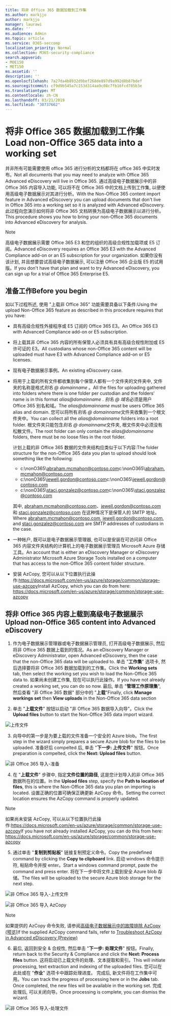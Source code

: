 ```yaml
---
title: 将非 Office 365 数据加载到工作集
ms.author: markjjo
author: markjjo
manager: laurawi
ms.date: ''
ms.audience: Admin
ms.topic: article
ms.service: O365-seccomp
localization_priority: Normal
ms.collection: M365-security-compliance
search.appverid:
- MOE150
- MET150
ms.assetid: ''
description: ''
ms.openlocfilehash: 7a27da4b8932d9bef268de897d9a992d8b87bdef
ms.sourcegitcommit: cf9d9b545a7c153d314aa9c08c7fb16fcd785b3e
ms.translationtype: MT
ms.contentlocale: zh-CN
ms.lasthandoff: 03/21/2019
ms.locfileid: "30737662"
---
```

# <a name="load-non-office-365-data-into-a-working-set"></a><span data-ttu-id="a1094-102">将非 Office 365 数据加载到工作集</span><span class="sxs-lookup"><span data-stu-id="a1094-102">Load non-Office 365 data into a working set</span></span>

<span data-ttu-id="a1094-103">并非所有可能需要使用 office 365 进行分析的文档都将在 office 365 中实时发布。</span><span class="sxs-lookup"><span data-stu-id="a1094-103">Not all documents that you may need to analyze with Office 365 Advanced eDiscovery will live in Office 365.</span></span> <span data-ttu-id="a1094-104">通过高级电子数据展示中的非 Office 365 内容导入功能, 可以将不在 Office 365 中的文档上传到工作集, 以便使用高级电子数据展示对其进行分析。</span><span class="sxs-lookup"><span data-stu-id="a1094-104">With the Non-Office 365 content import feature in Advanced eDiscovery you can upload documents that don't live in Office 365 into a working set so it is analyzed with Advanced eDiscovery.</span></span> <span data-ttu-id="a1094-105">此过程向您演示如何将非 Office 365 文档转换为高级电子数据展示以进行分析。</span><span class="sxs-lookup"><span data-stu-id="a1094-105">This procedure shows you how to bring your non-Office 365 documents into Advanced eDiscovery for analysis.</span></span>

>[!Note]
><span data-ttu-id="a1094-106">高级电子数据展示需要 Office 365 E3 和您的组织的高级合规性加载项或 E5 订阅。</span><span class="sxs-lookup"><span data-stu-id="a1094-106">Advanced eDiscovery requires an Office 365 E3 with the Advanced Compliance add-on or an E5 subscription for your organization.</span></span> <span data-ttu-id="a1094-107">如果你没有该计划, 并且想要尝试高级电子数据展示, 可以注册 Office 365 企业版 E5 的试用版。</span><span class="sxs-lookup"><span data-stu-id="a1094-107">If you don't have that plan and want to try Advanced eDiscovery, you can sign up for a trial of Office 365 Enterprise E5.</span></span>

## <a name="before-you-begin"></a><span data-ttu-id="a1094-108">准备工作</span><span class="sxs-lookup"><span data-stu-id="a1094-108">Before you begin</span></span>
<span data-ttu-id="a1094-109">如以下过程所述, 使用 "上载非 Office 365" 功能需要具备以下条件:</span><span class="sxs-lookup"><span data-stu-id="a1094-109">Using the upload Non-Office 365 feature as described in this procedure requires that you have:</span></span>

- <span data-ttu-id="a1094-110">具有高级合规性外接程序或 E5 订阅的 Office 365 E3。</span><span class="sxs-lookup"><span data-stu-id="a1094-110">An Office 365 E3 with Advanced Compliance add-on or E5 subscription.</span></span>

- <span data-ttu-id="a1094-111">将上载其非 Office 365 内容的所有保管人必须具有具有高级合规性附加或 E5 许可证的 E3。</span><span class="sxs-lookup"><span data-stu-id="a1094-111">All custodians whose non-Office 365 content will be uploaded must have E3 with Advanced Compliance add-on or E5 licenses.</span></span>

- <span data-ttu-id="a1094-112">现有电子数据展示事例。</span><span class="sxs-lookup"><span data-stu-id="a1094-112">An existing eDiscovery case.</span></span>

- <span data-ttu-id="a1094-113">将用于上载的所有文件都收集到每个保管人都有一个文件夹的文件夹中, 文件夹的名称是格式*别名 @ domainname* 。</span><span class="sxs-lookup"><span data-stu-id="a1094-113">All the files for uploading gathered into folders where there is one folder per custodian and the folders' name is in this format *alias@domainname* .</span></span> <span data-ttu-id="a1094-114">*别名 @ 域名*必须是用户 Office 365 别名和域。</span><span class="sxs-lookup"><span data-stu-id="a1094-114">The *alias@domainname* must be users Office 365 alias and domain.</span></span> <span data-ttu-id="a1094-115">您可以将所有*别名 @ domainname*文件夹收集到一个根文件夹中。</span><span class="sxs-lookup"><span data-stu-id="a1094-115">You can collect all the *alias@domainname* folders into a root folder.</span></span> <span data-ttu-id="a1094-116">根文件夹只能包含*别名 @ domainname*文件夹, 根文件夹中必须没有松散文件。</span><span class="sxs-lookup"><span data-stu-id="a1094-116">The root folder can only contain the *alias@domainname* folders, there must be no loose files in the root folder.</span></span>

   <span data-ttu-id="a1094-117">计划上载的非 Office 365 数据的文件夹结构应类似于以下内容:</span><span class="sxs-lookup"><span data-stu-id="a1094-117">The folder structure for the non-Office 365 data you plan to upload should look something like the following:</span></span>

   - <span data-ttu-id="a1094-118">c:\nonO365\abraham.mcmahon@contoso.com</span><span class="sxs-lookup"><span data-stu-id="a1094-118">c:\nonO365\abraham.mcmahon@contoso.com</span></span>
   - <span data-ttu-id="a1094-119">c:\nonO365\jewell.gordon@contoso.com</span><span class="sxs-lookup"><span data-stu-id="a1094-119">c:\nonO365\jewell.gordon@contoso.com</span></span>
   - <span data-ttu-id="a1094-120">c:\nonO365\staci.gonzalez@contoso.com</span><span class="sxs-lookup"><span data-stu-id="a1094-120">c:\nonO365\staci.gonzalez@contoso.com</span></span>

   <span data-ttu-id="a1094-121">其中, abraham.mcmahon@contoso.com、jewell.gordon@contoso.com 和 staci.gonzalez@contoso.com 在这种情况下是保管人的 SMTP 地址。</span><span class="sxs-lookup"><span data-stu-id="a1094-121">Where abraham.mcmahon@contoso.com, jewell.gordon@contoso.com, and staci.gonzalez@contoso.com are SMTP addresses of custodians in the case.</span></span>

- <span data-ttu-id="a1094-122">一种帐户, 既可以是电子数据展示管理器, 也可以是安装在可访问非 Office 365 内容文件夹结构的计算机上的电子数据展示管理员 Microsoft Azure 存储工具。</span><span class="sxs-lookup"><span data-stu-id="a1094-122">An account that is either an eDiscovery Manager or eDiscovery Administrator Microsoft Azure Storage Tools installed on a computer that has access to the non-Office 365 content folder structure.</span></span>

- <span data-ttu-id="a1094-123">安装 AzCopy, 您可以从以下位置执行此操作:https://docs.microsoft.com/en-us/azure/storage/common/storage-use-azcopy</span><span class="sxs-lookup"><span data-stu-id="a1094-123">Install AzCopy, which you can do from here: https://docs.microsoft.com/en-us/azure/storage/common/storage-use-azcopy</span></span>

## <a name="upload-non-office-365-content-into-advanced-ediscovery"></a><span data-ttu-id="a1094-124">将非 Office 365 内容上载到高级电子数据展示</span><span class="sxs-lookup"><span data-stu-id="a1094-124">Upload non-Office 365 content into Advanced eDiscovery</span></span>

1. <span data-ttu-id="a1094-125">作为电子数据展示管理器或电子数据展示管理员, 打开高级电子数据展示, 然后将非 Office 365 数据上载到的情况。</span><span class="sxs-lookup"><span data-stu-id="a1094-125">As an eDiscovery Manager or eDiscovery Administrator, open Advanced eDiscovery, then the case that the non-Office 365 data will be uploaded to.</span></span>  <span data-ttu-id="a1094-126">单击 "**工作集**" 选项卡, 然后选择要将非 Office 365 数据加载到的工作集。</span><span class="sxs-lookup"><span data-stu-id="a1094-126">Click the **Working sets** tab, then select the working set you wish to load the Non-Office 365 data to.</span></span>  <span data-ttu-id="a1094-127">如果尚未创建工作集, 现在可以执行此操作。</span><span class="sxs-lookup"><span data-stu-id="a1094-127">If you have not already created a working set, you can do so now.</span></span>  <span data-ttu-id="a1094-128">最后, 单击 "**管理工作原理集**", 然后查看 "非 Office 365 数据" 部分中的 "**上载**"</span><span class="sxs-lookup"><span data-stu-id="a1094-128">Finally, click **Manage workings set** then **View uploads** in the Non-Office 365 data section</span></span>

2. <span data-ttu-id="a1094-129">单击 "**上载文件**" 按钮以启动 "非 Office 365 数据导入向导"。</span><span class="sxs-lookup"><span data-stu-id="a1094-129">Click the **Upload files** button to start the Non-Office 365 data import wizard.</span></span>

![上传文件](../media/574f4059-4146-4058-9df3-ec97cf28d7c7.png)

3. <span data-ttu-id="a1094-131">向导中的第一步是为要上载的文件准备一个安全的 Azure blob。</span><span class="sxs-lookup"><span data-stu-id="a1094-131">The first step in the wizard simply prepares a secure Azure blob for the files to be uploaded.</span></span>  <span data-ttu-id="a1094-132">准备好后 compelted 后, 单击 "**下一步: 上传文件**" 按钮。</span><span class="sxs-lookup"><span data-stu-id="a1094-132">Once preparation is compelted, click the **Next: Upload files** button.</span></span>

![非 Office 365 导入-准备](../media/0670a347-a578-454a-9b3d-e70ef47aec57.png)
 
4. <span data-ttu-id="a1094-134">在 "**上载文件**" 步骤中, 指定**文件位置的路径**, 这是您计划导入的非 Office 365 数据所在的位置。</span><span class="sxs-lookup"><span data-stu-id="a1094-134">In the **Upload files** step, specify the **Path to location of files**, this is where the Non-Office 365 data you plan on importing is located.</span></span>  <span data-ttu-id="a1094-135">设置正确的位置可确保正确更新 AzCopy 命令。</span><span class="sxs-lookup"><span data-stu-id="a1094-135">Setting the correct location ensures the AzCopy command is properly updated.</span></span>

> [!NOTE]
> <span data-ttu-id="a1094-136">如果尚未安装 AzCopy, 可以从以下位置执行此操作:https://docs.microsoft.com/en-us/azure/storage/common/storage-use-azcopy</span><span class="sxs-lookup"><span data-stu-id="a1094-136">If you have not already installed AzCopy, you can do this from here: https://docs.microsoft.com/en-us/azure/storage/common/storage-use-azcopy</span></span>

5. <span data-ttu-id="a1094-137">通过单击 "**复制到剪贴板**" 链接复制预定义命令。</span><span class="sxs-lookup"><span data-stu-id="a1094-137">Copy the predefined command by clicking the **Copy to clipboard** link.</span></span> <span data-ttu-id="a1094-138">启动 windows 命令提示符, 粘贴命令并按 enter。</span><span class="sxs-lookup"><span data-stu-id="a1094-138">Start a windows command prompt, paste the command and press enter.</span></span>  <span data-ttu-id="a1094-139">将在下一步中将文件上载到安全 Azure blob 存储。</span><span class="sxs-lookup"><span data-stu-id="a1094-139">The files will be uploaded to the secure Azure blob storage for the next step.</span></span>

![非 Office 365 导入-上传文件](../media/3ea53b5d-7f9b-4dfc-ba63-90a38c14d41a.png)

![非 Office 365 导入 AzCopy](../media/504e2dbe-f36f-4f36-9b08-04aea85d8250.png)

> [!NOTE]
> <span data-ttu-id="a1094-142">如果提供的 AzCopy 命令失败, 请参阅[高级电子数据展示中的故障排除 AzCopy (预览)](troubleshooting-azcopy.md)</span><span class="sxs-lookup"><span data-stu-id="a1094-142">If the supplied AzCopy command fails, refer to [Troubleshoot AzCopy in Advanced eDiscovery (Preview)](troubleshooting-azcopy.md)</span></span>

6. <span data-ttu-id="a1094-143">最后, 返回到安全 & 合规性, 然后单击 "**下一步: 处理文件**" 按钮。</span><span class="sxs-lookup"><span data-stu-id="a1094-143">Finally, return back to the Security & Compliance and click the **Next: Process files** button.</span></span>  <span data-ttu-id="a1094-144">这将启动已上载文件的处理、文本提取和索引。</span><span class="sxs-lookup"><span data-stu-id="a1094-144">This will initiate processing, text extraction and indexing of the uploaded files.</span></span>  <span data-ttu-id="a1094-145">您可以在此处或在 "**作业**" 选项卡中跟踪处理进度。 完成后, 新文件将在工作集中可用。</span><span class="sxs-lookup"><span data-stu-id="a1094-145">You can track the progress of processing here or in the **Jobs** tab.  Once completed, the new files will be available in the working set.</span></span>  <span data-ttu-id="a1094-146">完成处理后, 可以关闭向导。</span><span class="sxs-lookup"><span data-stu-id="a1094-146">Once processing is complete, you can dismiss the wizard.</span></span>

![非 Office 365 导入-处理文件](../media/218b1545-416a-4a9f-9b25-3b70e8508f67.png)

